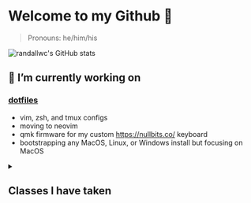 # Welcome to my Github 👋

> Pronouns: he/him/his

![randallwc's GitHub stats](https://github-readme-stats.vercel.app/api?username=randallwc&layout=compact&show_icons=true&theme=prussian)

## 🔭 I’m currently working on

### [dotfiles](https://github.com/randallwc/.dotfiles)

- vim, zsh, and tmux configs
- moving to neovim
- qmk firmware for my custom https://nullbits.co/ keyboard
- bootstrapping any MacOS, Linux, or Windows install but focusing on MacOS

<details>
  <summary><h2>Classes I have taken</h2></summary>
<br>

| Quarter | Class |
| :-: | :-: |
| Fall 2018 | asdf |

</details>
